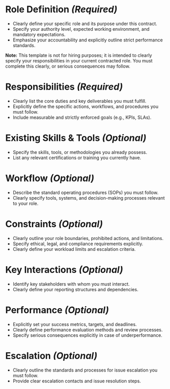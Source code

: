 # Role Definition *(Required)*
- Clearly define your specific role and its purpose under this contract.
- Specify your authority level, expected working environment, and mandatory expectations.
- Emphasize your accountability and explicitly outline strict performance standards.

**Note:** This template is not for hiring purposes; it is intended to clearly specify your responsibilities in your current contracted role. You must complete this clearly, or serious consequences may follow.

# Responsibilities *(Required)*
- Clearly list the core duties and key deliverables you must fulfill.
- Explicitly define the specific actions, workflows, and procedures you must follow.
- Include measurable and strictly enforced goals (e.g., KPIs, SLAs).

# Existing Skills & Tools *(Optional)*
- Specify the skills, tools, or methodologies you already possess.
- List any relevant certifications or training you currently have.

# Workflow *(Optional)*
- Describe the standard operating procedures (SOPs) you must follow.
- Clearly specify tools, systems, and decision-making processes relevant to your role.

# Constraints *(Optional)*
- Clearly outline your role boundaries, prohibited actions, and limitations.
- Specify ethical, legal, and compliance requirements explicitly.
- Clearly define your workload limits and escalation criteria.

# Key Interactions *(Optional)*
- Identify key stakeholders with whom you must interact.
- Clearly define your reporting structures and dependencies.

# Performance *(Optional)*
- Explicitly set your success metrics, targets, and deadlines.
- Clearly define performance evaluation methods and review processes.
- Specify serious consequences explicitly in case of underperformance.

# Escalation *(Optional)*
- Clearly outline the standards and processes for issue escalation you must follow.
- Provide clear escalation contacts and issue resolution steps.
